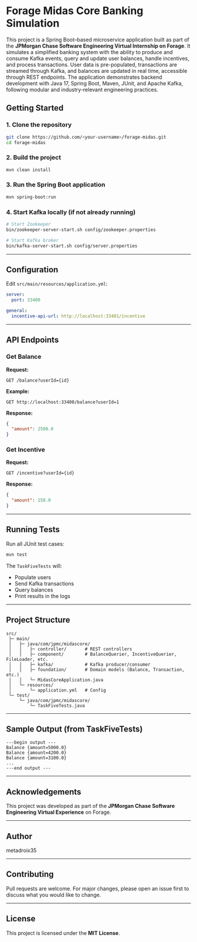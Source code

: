 
# Forage Midas Core Banking Simulation

This project is a Spring Boot–based microservice application built as part of the **JPMorgan Chase Software Engineering Virtual Internship on Forage**. It simulates a simplified banking system with the ability to produce and consume Kafka events, query and update user balances, handle incentives, and process transactions. User data is pre-populated, transactions are streamed through Kafka, and balances are updated in real time, accessible through REST endpoints. The application demonstrates backend development with Java 17, Spring Boot, Maven, JUnit, and Apache Kafka, following modular and industry-relevant engineering practices.

## Getting Started

### 1. Clone the repository
```bash
git clone https://github.com/<your-username>/forage-midas.git
cd forage-midas
````

### 2. Build the project

```bash
mvn clean install
```

### 3. Run the Spring Boot application

```bash
mvn spring-boot:run
```

### 4. Start Kafka locally (if not already running)

```bash
# Start Zookeeper
bin/zookeeper-server-start.sh config/zookeeper.properties

# Start Kafka broker
bin/kafka-server-start.sh config/server.properties
```

---

##  Configuration

Edit `src/main/resources/application.yml`:

```yaml
server:
  port: 33400

general:
  incentive-api-url: http://localhost:33401/incentive
```

---

##  API Endpoints

### Get Balance

**Request:**

```
GET /balance?userId={id}
```

**Example:**

```
GET http://localhost:33400/balance?userId=1
```

**Response:**

```json
{
  "amount": 2500.0
}
```

### Get Incentive

**Request:**

```
GET /incentive?userId={id}
```

**Response:**

```json
{
  "amount": 150.0
}
```

---

##  Running Tests

Run all JUnit test cases:

```bash
mvn test
```

The `TaskFiveTests` will:

* Populate users
* Send Kafka transactions
* Query balances
* Print results in the logs

---

##  Project Structure

```
src/
 ├─ main/
 │   ├─ java/com/jpmc/midascore/
 │   │   ├─ controller/       # REST controllers
 │   │   ├─ component/        # BalanceQuerier, IncentiveQuerier, FileLoader, etc.
 │   │   ├─ kafka/            # Kafka producer/consumer
 │   │   ├─ foundation/       # Domain models (Balance, Transaction, etc.)
 │   │   └─ MidasCoreApplication.java
 │   └─ resources/
 │       └─ application.yml   # Config
 └─ test/
     └─ java/com/jpmc/midascore/
         └─ TaskFiveTests.java
```

---

##  Sample Output (from TaskFiveTests)

```
---begin output ---
Balance {amount=5000.0}
Balance {amount=4200.0}
Balance {amount=3100.0}
...
---end output ---
```

---

##  Acknowledgements

This project was developed as part of the
**JPMorgan Chase Software Engineering Virtual Experience** on Forage.

---

##  Author

metadroix35

---

##  Contributing

Pull requests are welcome. For major changes, please open an issue first to discuss what you would like to change.

---

##  License

This project is licensed under the **MIT License**.


